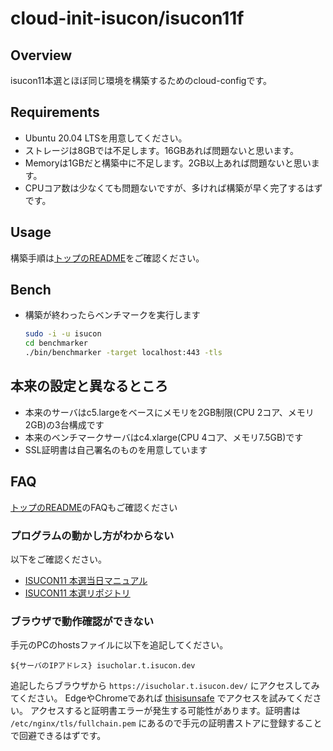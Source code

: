 # cloud-init-isucon/isucon11f

## Overview

isucon11本選とほぼ同じ環境を構築するためのcloud-configです。

## Requirements

* Ubuntu 20.04 LTSを用意してください。
* ストレージは8GBでは不足します。16GBあれば問題ないと思います。
* Memoryは1GBだと構築中に不足します。2GB以上あれば問題ないと思います。
* CPUコア数は少なくても問題ないですが、多ければ構築が早く完了するはずです。

## Usage

構築手順は[トップのREADME](../README.md)をご確認ください。

## Bench

* 構築が終わったらベンチマークを実行します
  ```sh
  sudo -i -u isucon
  cd benchmarker
  ./bin/benchmarker -target localhost:443 -tls
  ```

## 本来の設定と異なるところ

* 本来のサーバはc5.largeをベースにメモリを2GB制限(CPU 2コア、メモリ2GB)の3台構成です
* 本来のベンチマークサーバはc4.xlarge(CPU 4コア、メモリ7.5GB)です
* SSL証明書は自己署名のものを用意しています

## FAQ

[トップのREADME](../README.md)のFAQもご確認ください

### プログラムの動かし方がわからない

以下をご確認ください。

* [ISUCON11 本選当日マニュアル](https://github.com/isucon/isucon11-final/blob/main/docs/manual.md)
* [ISUCON11 本選リポジトリ](https://github.com/isucon/isucon11-final)

### ブラウザで動作確認ができない

手元のPCのhostsファイルに以下を追記してください。

```
${サーバのIPアドレス} isucholar.t.isucon.dev
```

追記したらブラウザから `https://isucholar.t.isucon.dev/` にアクセスしてみてください。
EdgeやChromeであれば [thisisunsafe](https://www.google.com/search?q=thisisunsafe) でアクセスを試みてください。
アクセスすると証明書エラーが発生する可能性があります。証明書は `/etc/nginx/tls/fullchain.pem` にあるので手元の証明書ストアに登録することで回避できるはずです。
